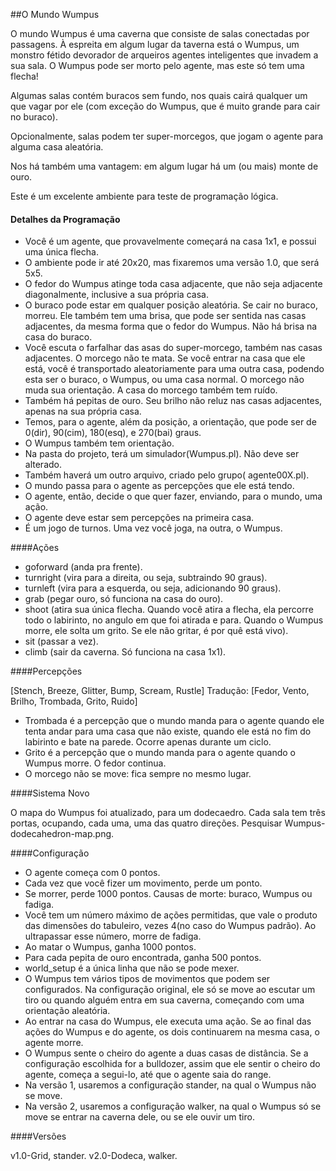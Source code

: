 ##O Mundo Wumpus

O mundo Wumpus é uma caverna que consiste de salas conectadas por passagens. À espreita em algum lugar da taverna está o Wumpus, um monstro fétido devorador de arqueiros agentes inteligentes que invadem a sua sala. O Wumpus pode ser morto pelo agente, mas este só tem uma flecha!

Algumas salas contém buracos sem fundo, nos quais cairá qualquer um que vagar por ele (com exceção do Wumpus, que é muito grande para cair no buraco).

Opcionalmente, salas podem ter super-morcegos, que jogam o agente para alguma casa aleatória.

Nos há também uma vantagem: em algum lugar há um (ou mais) monte de ouro.

Este é um excelente ambiente para teste de programação lógica.

#### Detalhes da Programação

* Você é um agente, que provavelmente começará na casa 1x1, e possui uma única flecha.
* O ambiente pode ir até 20x20, mas fixaremos uma versão 1.0, que será 5x5.
* O fedor do Wumpus atinge toda casa adjacente, que não seja adjacente diagonalmente, inclusive a sua própria casa.
* O buraco pode estar em qualquer posição aleatória. Se cair no buraco, morreu. Ele também tem uma brisa, que pode ser sentida nas casas adjacentes, da mesma forma que o fedor do Wumpus. Não há brisa na casa do buraco.
* Você escuta o farfalhar das asas do super-morcego, também nas casas adjacentes. O morcego não te mata. Se você entrar na casa que ele está, você é transportado aleatoriamente para uma outra casa, podendo esta ser o buraco, o Wumpus, ou uma casa normal. O morcego não muda sua orientação. A casa do morcego também tem ruído.
* Também há pepitas de ouro. Seu brilho não reluz nas casas adjacentes, apenas na sua própria casa.
* Temos, para o agente, além da posição, a orientação, que pode ser de 0(dir), 90(cim), 180(esq), e 270(bai) graus.
* O Wumpus também tem orientação.
* Na pasta do projeto, terá um simulador(Wumpus.pl). Não deve ser alterado.
* Também haverá um outro arquivo, criado pelo grupo( agente00X.pl).
* O mundo passa para o agente as percepções que ele está tendo.
* O agente, então, decide o que quer fazer, enviando, para o mundo, uma ação.
* O agente deve estar sem percepções na primeira casa.
* É um jogo de turnos. Uma vez você joga, na outra, o Wumpus.

####Ações

* goforward (anda pra frente).
* turnright (vira para a direita, ou seja, subtraindo 90 graus).
* turnleft  (vira para a esquerda, ou seja, adicionando 90 graus).
* grab (pegar ouro, só funciona na casa do ouro).
* shoot (atira sua única flecha. Quando você atira a flecha, ela percorre todo o labirinto, no angulo em que foi atirada e para. Quando o Wumpus morre, ele solta um grito. Se ele não gritar, é por quê está vivo).
* sit (passar a vez).
* climb (sair da caverna. Só funciona na casa 1x1).

####Percepções

[Stench, Breeze, Glitter, Bump, Scream, Rustle]
Tradução: [Fedor, Vento, Brilho, Trombada, Grito, Ruido]

* Trombada é a percepção que o mundo manda para o agente quando ele tenta andar para uma casa que não existe, quando ele está no fim do labirinto e bate na parede. Ocorre apenas durante um ciclo.
* Grito é a percepção que o mundo manda para o agente quando o Wumpus morre. O fedor continua.
* O morcego não se move: fica sempre no mesmo lugar.

####Sistema Novo

O mapa do Wumpus foi atualizado, para um dodecaedro. Cada sala tem três portas, ocupando, cada uma, uma das quatro direções.
Pesquisar Wumpus-dodecahedron-map.png.

####Configuração

* O agente começa com 0 pontos.
* Cada vez que você fizer um movimento, perde um ponto.
* Se morrer, perde 1000 pontos. Causas de morte: buraco, Wumpus ou fadiga.
* Você tem um número máximo de ações permitidas, que vale o produto das dimensões do tabuleiro, vezes 4(no caso do Wumpus padrão). Ao ultrapassar esse número, morre de fadiga.
* Ao matar o Wumpus, ganha 1000 pontos.
* Para cada pepita de ouro encontrada, ganha 500 pontos.
* world_setup é a única linha que não se pode mexer.
* O Wumpus tem vários tipos de movimentos que podem ser configurados. Na configuração original, ele só se move ao escutar um tiro ou quando alguém entra em sua caverna, começando com uma orientação aleatória.
* Ao entrar na casa do Wumpus, ele executa uma ação. Se ao final das ações do Wumpus e do agente, os dois continuarem na mesma casa, o agente morre.
* O Wumpus sente o cheiro do agente a duas casas de distância. Se a configuração escolhida for a bulldozer, assim que ele sentir o cheiro do agente, começa a segui-lo, até que o agente saia do range.
* Na versão 1, usaremos a configuração stander, na qual o Wumpus não se move.
* Na versão 2, usaremos a configuração walker, na qual o Wumpus só se move se entrar na caverna dele, ou se ele ouvir um tiro.

####Versões

v1.0-Grid, stander.
v2.0-Dodeca, walker.


